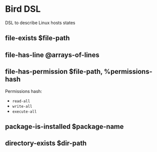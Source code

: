 # Bird DSL

DSL to describe Linux hosts states

## file-exists $file-path

## file-has-line @arrays-of-lines

## file-has-permission $file-path, %permissions-hash

Permissions hash:

* `read-all`
* `write-all`
* `execute-all`

## package-is-installed $package-name

## directory-exists $dir-path

